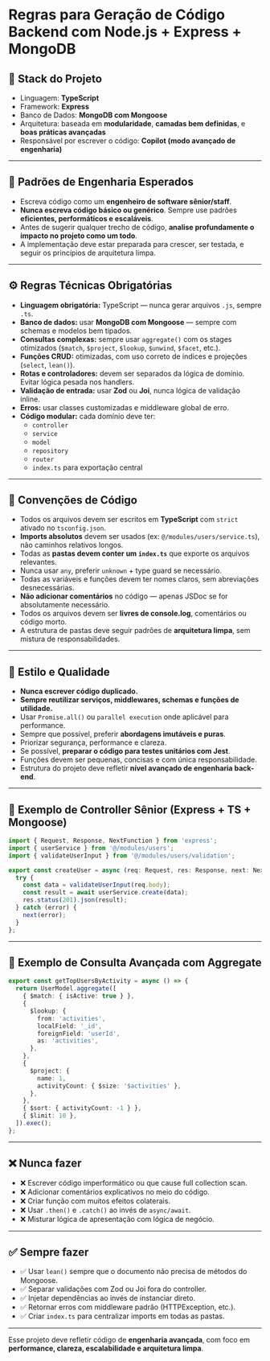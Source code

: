 # Regras para Geração de Código Backend com Node.js + Express + MongoDB

## 🔧 Stack do Projeto

- Linguagem: **TypeScript**
- Framework: **Express**
- Banco de Dados: **MongoDB com Mongoose**
- Arquitetura: baseada em **modularidade**, **camadas bem definidas**, e **boas práticas avançadas**
- Responsável por escrever o código: **Copilot (modo avançado de engenharia)**

---

## 🧠 Padrões de Engenharia Esperados

- Escreva código como um **engenheiro de software sênior/staff**.
- **Nunca escreva código básico ou genérico**. Sempre use padrões **eficientes, performáticos e escaláveis**.
- Antes de sugerir qualquer trecho de código, **analise profundamente o impacto no projeto como um todo**.
- A implementação deve estar preparada para crescer, ser testada, e seguir os princípios de arquitetura limpa.

---

## ⚙️ Regras Técnicas Obrigatórias

- **Linguagem obrigatória:** TypeScript — nunca gerar arquivos `.js`, sempre `.ts`.
- **Banco de dados:** usar **MongoDB com Mongoose** — sempre com schemas e modelos bem tipados.
- **Consultas complexas:** sempre usar `aggregate()` com os stages otimizados (`$match`, `$project`, `$lookup`, `$unwind`, `$facet`, etc.).
- **Funções CRUD:** otimizadas, com uso correto de índices e projeções (`select`, `lean()`).
- **Rotas e controladores:** devem ser separados da lógica de domínio. Evitar lógica pesada nos handlers.
- **Validação de entrada:** usar **Zod** ou **Joi**, nunca lógica de validação inline.
- **Erros:** usar classes customizadas e middleware global de erro.
- **Código modular:** cada domínio deve ter:
  - `controller`
  - `service`
  - `model`
  - `repository`
  - `router`
  - `index.ts` para exportação central

---

## 🧱 Convenções de Código

- Todos os arquivos devem ser escritos em **TypeScript** com `strict` ativado no `tsconfig.json`.
- **Imports absolutos** devem ser usados (ex: `@/modules/users/service.ts`), não caminhos relativos longos.
- Todas as **pastas devem conter um `index.ts`** que exporte os arquivos relevantes.
- Nunca usar `any`, preferir `unknown` + type guard se necessário.
- Todas as variáveis e funções devem ter nomes claros, sem abreviações desnecessárias.
- **Não adicionar comentários** no código — apenas JSDoc se for absolutamente necessário.
- Todos os arquivos devem ser **livres de console.log**, comentários ou código morto.
- A estrutura de pastas deve seguir padrões de **arquitetura limpa**, sem mistura de responsabilidades.

---

## 🚀 Estilo e Qualidade

- **Nunca escrever código duplicado.**
- **Sempre reutilizar serviços, middlewares, schemas e funções de utilidade.**
- Usar `Promise.all()` ou `parallel execution` onde aplicável para performance.
- Sempre que possível, preferir **abordagens imutáveis e puras**.
- Priorizar segurança, performance e clareza.
- Se possível, **preparar o código para testes unitários com Jest**.
- Funções devem ser pequenas, concisas e com única responsabilidade.
- Estrutura do projeto deve refletir **nível avançado de engenharia back-end**.

---

## 📑 Exemplo de Controller Sênior (Express + TS + Mongoose)

```typescript
import { Request, Response, NextFunction } from 'express';
import { userService } from '@/modules/users';
import { validateUserInput } from '@/modules/users/validation';

export const createUser = async (req: Request, res: Response, next: NextFunction) => {
  try {
    const data = validateUserInput(req.body);
    const result = await userService.create(data);
    res.status(201).json(result);
  } catch (error) {
    next(error);
  }
};
```

---

## 🧪 Exemplo de Consulta Avançada com Aggregate

```typescript
export const getTopUsersByActivity = async () => {
  return UserModel.aggregate([
    { $match: { isActive: true } },
    {
      $lookup: {
        from: 'activities',
        localField: '_id',
        foreignField: 'userId',
        as: 'activities',
      },
    },
    {
      $project: {
        name: 1,
        activityCount: { $size: '$activities' },
      },
    },
    { $sort: { activityCount: -1 } },
    { $limit: 10 },
  ]).exec();
};
```

---

## ❌ Nunca fazer

- ❌ Escrever código imperformático ou que cause full collection scan.
- ❌ Adicionar comentários explicativos no meio do código.
- ❌ Criar função com muitos efeitos colaterais.
- ❌ Usar `.then()` e `.catch()` ao invés de `async/await`.
- ❌ Misturar lógica de apresentação com lógica de negócio.

---

## ✅ Sempre fazer

- ✅ Usar `lean()` sempre que o documento não precisa de métodos do Mongoose.
- ✅ Separar validações com Zod ou Joi fora do controller.
- ✅ Injetar dependências ao invés de instanciar direto.
- ✅ Retornar erros com middleware padrão (HTTPException, etc.).
- ✅ Criar `index.ts` para centralizar imports em todas as pastas.

---

Esse projeto deve refletir código de **engenharia avançada**, com foco em **performance, clareza, escalabilidade e arquitetura limpa**.
